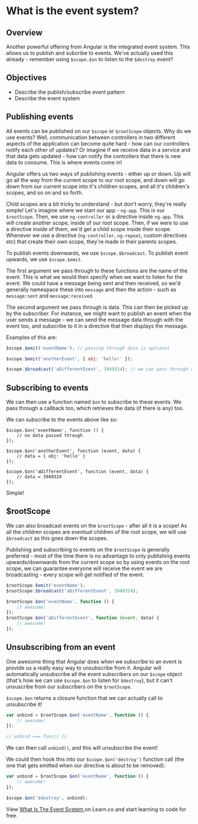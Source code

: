 # What is the event system?

## Overview

Another powerful offering from Angular is the integrated event system. This allows us to publish and subcribe to events. We've actually used this already - remember using `$scope.$on` to listen to the `$destroy` event?

## Objectives

- Describe the publish/subscribe event pattern
- Describe the event system

## Publishing events

All events can be published on our `$scope` or `$rootScope` objects. Why do we use events? Well, communication between controllers in two different aspects of the application can become quite hard - how can our controllers notify each other of updates? Or imagine if we receive data in a service and that data gets updated - how can notify the controllers that there is new data to consume. This is where events come in! 

Angular offers us two ways of publishing events - either up or down. Up will go all the way from the current scope to our root scope, and down will go down from our current scope into it's children scopes, and all it's children's scopes, and so on and so forth.

Child scopes are a bit tricky to understand - but don't worry, they're really simple! Let's imagine where we start our app - `ng-app`. This is our `$rootScope`. Then, we use `ng-controller` or a directive inside `ng-app`. This will create another scope, inside of our root scope. Then, if we were to use a directive inside of them, we'd get a child scope inside their scope. Whenever we use a directive (`ng-controller`, `ng-repeat`, custom directives etc) that create their own scope, they're made in their parents scopes.

To publish events downwards, we use `$scope.$broadcast`. To publish event upwards, we use `$scope.$emit`.

The first argument we pass through to these functions are the name of the event. This is what we would then specify when we want to listen for the event. We could have a message being sent and then received, so we'd generally namespace these into `message` and then the action - such as `message:sent` and `message:received`.

The second argument we pass through is data. This can then be picked up by the subscriber. For instance, we might want to publish an event when the user sends a message - we can send the message data through with the event too, and subscribe to it in a directive that then displays the message.

Examples of this are:

```js
$scope.$emit('eventName'); // passing through data is optional

$scope.$emit('anotherEvent', { obj: 'hello!' });

$scope.$broadcast('aDifferentEvent', 3949324); // we can pass through any data
```

## Subscribing to events

We can then use a function named `$on` to subscribe to these events. We pass through a callback too, which retrieves the data (if there is any) too.

We can subscribe to the events above like so:

```
$scope.$on('eventName', function () {
	// no data passed through
});

$scope.$on('anotherEvent', function (event, data) {
	// data = { obj: 'hello' }
});

$scope.$on('aDifferentEvent', function (event, data) {
	// data = 3949324
});
```

Simple!

## $rootScope

We can also broadcast events on the `$rootScope` - after all it is a scope! As all the children scopes are *eventual* children of the root scope, we will use `$broadcast` as this goes down the scopes.

Publishing and subscribing to events on the `$rootScope` is generally preferred - most of the time there is no advantage to only publishing events upwards/downwards from the current scope so by using events on the root scope, we can guarantee everyone will receive the event we are broadcasting - every scope will get notified of the event.

```js
$rootScope.$emit('eventName');
$rootScope.$broadcast('aDifferentEvent', 3949324);

$rootScope.$on('eventName', function () {
	// awesome!
});
$rootScope.$on('aDifferentEvent', function (event, data) {
	// awesome!
});
```

## Unsubscribing from an event

One awesome thing that Angular does when we subscribe to an event is provide us a really easy way to unsubscribe from it. Angular will automatically unsubscribe all the event subscribers on our `$scope` object (that's how we can use `$scope.$on` to listen for `$destroy`), but it can't unsuscribe from our subscribers on the `$rootScope`.

`$scope.$on` returns a closure function that we can actually call to unsubscribe it!

```js
var unbind = $rootScope.$on('eventName', function () {
	// awesome!
});

// unbind === func() {}
```

We can then call `unbind()`, and this will unsubscribe the event!

We could then hook this into our `$scope.$on('destroy')` function call (the one that gets emitted when our directive is about to be removed):

```js
var unbind = $rootScope.$on('eventName', function () {
	// awesome!
});

$scope.$on('$destroy', unbind);
```

<p data-visibility='hidden'>View <a href='https://learn.co/lessons/angular-what-is-the-event-system-readme'>What Is The Event System </a> on Learn.co and start learning to code for free.</p>
